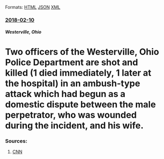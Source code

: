 
Formats: [HTML](/news/2018/02/10/two-officers-of-the-westerville-ohio-police-department-are-shot-and-killed-1-died-immediately-1-later-at-the-hospital-in-an-ambush-type.html)  [JSON](/news/2018/02/10/two-officers-of-the-westerville-ohio-police-department-are-shot-and-killed-1-died-immediately-1-later-at-the-hospital-in-an-ambush-type.json)  [XML](/news/2018/02/10/two-officers-of-the-westerville-ohio-police-department-are-shot-and-killed-1-died-immediately-1-later-at-the-hospital-in-an-ambush-type.xml)  

### [2018-02-10](/news/2018/02/10/index.md)

##### Westerville, Ohio
# Two officers of the Westerville, Ohio Police Department are shot and killed (1 died immediately, 1 later at the hospital) in an ambush-type attack which had begun as a domestic dispute between the male perpetrator, who was wounded during the incident, and his wife. 




### Sources:

1. [CNN](https://www.cnn.com/2018/02/10/us/ohio-police-officers-killed/index.html)
